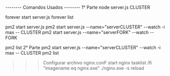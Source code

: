 -------- Comandos Usados -------- 1° Parte node server.js CLUSTER

forever start server.js 
forever list

pm2 start server.js
pm2 start server.js --name="serverCLUSTER" --watch -i max -- CLUSTER
pm2 start server.js --name="serverFORK" --watch -- FORK

pm2 list
2° Parte pm2 start server.js --name="serverCLUSTER" --watch -i max -- CLUSTER pm2 list

>>> Configurar archivo nginx.conF
    start nginx
    tasklist /fi "imagename eq nginx.exe"
    ./nginx.exe -s reload